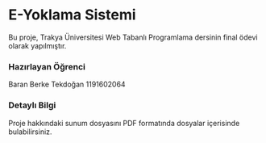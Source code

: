# E-Yoklama Sistemi 
Bu proje, Trakya Üniversitesi Web Tabanlı Programlama dersinin final ödevi olarak yapılmıştır.

### Hazırlayan Öğrenci
Baran Berke Tekdoğan
1191602064

### Detaylı Bilgi
Proje hakkındaki sunum dosyasını PDF formatında dosyalar içerisinde bulabilirsiniz.
